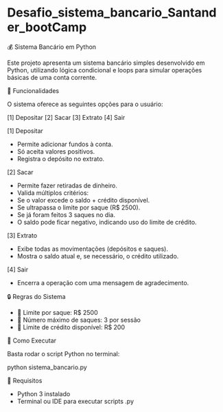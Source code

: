 # Desafio_sistema_bancario_Santander_bootCamp

💰 Sistema Bancário em Python

Este projeto apresenta um sistema bancário simples desenvolvido em Python, utilizando lógica condicional e loops para simular operações básicas de uma conta corrente.

🧠 Funcionalidades

O sistema oferece as seguintes opções para o usuário:

[1] Depositar
[2] Sacar
[3] Extrato
[4] Sair

[1] Depositar

- Permite adicionar fundos à conta.
- Só aceita valores positivos.
- Registra o depósito no extrato.

[2] Sacar

- Permite fazer retiradas de dinheiro.
- Valida múltiplos critérios:
- Se o valor excede o saldo + crédito disponível.
- Se ultrapassa o limite por saque (R$ 2500).
- Se já foram feitos 3 saques no dia.
- O saldo pode ficar negativo, indicando uso do limite de crédito.

[3] Extrato

- Exibe todas as movimentações (depósitos e saques).
- Mostra o saldo atual e, se necessário, o crédito utilizado.

[4] Sair

- Encerra a operação com uma mensagem de agradecimento.

🔒 Regras do Sistema

- 💸 Limite por saque: R$ 2500
- 🔁 Número máximo de saques: 3 por sessão
- 🧾 Limite de crédito disponível: R$ 200

🚀 Como Executar

Basta rodar o script Python no terminal:

python sistema_bancario.py


📌 Requisitos

- Python 3 instalado
- Terminal ou IDE para executar scripts .py

